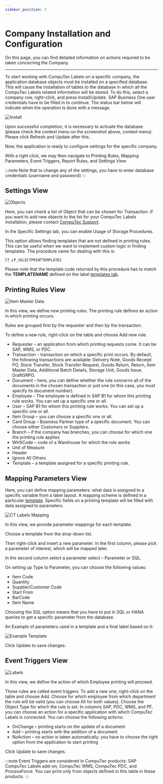 ```yaml
---
sidebar_position: 3
---
```


# Company Installation and Configuration

On this page, you can find detailed information on actions required to be taken concerning the Company.

---

To start working with CompuTec Labels on a specific company, the application database objects must be installed on a specified database. This will cause the installation of tables to the database in which all the CompuTec Labels related information will be stored. To do this, select a company row, right-click, and press Install/Update. SAP Business One user credentials have to be filled in to continue. The status bar below will indicate when the operation is done with a message.

![Install](./media/company-installation-and-configuration/labels-install-db-objects.webp)

Upon successful completion, it is necessary to activate the database (please check the context menu on the screenshot above, context menu). Please click Refresh and Update after this.

Now, the application is ready to configure settings for the specific company.

With a right click, we may then navigate to Printing Rules, Mapping Parameters, Event Triggers, Report Rules, and Settings View.

:::note
    Note that to change any of the settings, you have to enter database credentials (username and password)
:::

## Settings View

![Objects](./media/company-installation-and-configuration/ct-labels-settings.webp)

Here, you can check a list of Object that can be chosen for Transaction. If you want to add new objects to the list for your CompuTec Labels installation, please contact [CompuTec Support](http://support.computec.pl/).

In the Specific Settings tab, you can enable Usage of Storage Procedures.

This option allows finding templates that are not defined in printing rules. This can be useful when we want to implement custom logic in finding templates. The procedure name for dealing with this is:

```text
CT_LP_SELECTPRINTTEMPLATES
```

Please note that the template code returned by this procedure has to match the **TEMPLATENAME** defined on the label [templates tab](./general-configuration.md#printers).

## Printing Rules View

![Item Master Data](./media/company-installation-and-configuration/ct-labels-printing-rules.webp)

In this view, we define new printing rules. The printing rule defines an action in which printing occurs.

Rules are grouped first by the requester and then by the transaction.

To define a new rule, right-click on the table and choose Add new rule.

- Requester – an application from which printing requests come. It can be SAP, WMS, or PDC.
- Transaction – transaction on which a specific print occurs. By default, the following transactions are available: Delivery Note, Goods Receipt PO, Stock Transfer, Stock Transfer Request, Goods Return, Return, Item Master Data, Additional Batch Details, Storage Unit, Goods Issue, DraftGRPO.
- Document – here, you can define whether the rule concerns all of the documents in the chosen transaction or just one (in this case, you must specify its document number).
- Employee – The employee is defined in SAP B1 for whom this printing rule works. You can set up a specific one or all.
- User – SAP B1 for whom this printing rule works. You can set up a specific one or all.
- Item Group – you can choose a specific one or all.
- Card Group – Business Partner type of a specific document. You can choose either Customers or Suppliers.
- Branch – if the company has branches, you can choose for which one the printing rule applies
- WHSCode – code of a Warehouse for which the rule works
- Unit of Measure
- Header
- Ignore All Others
- Template – a template assigned for a specific printing rule.

## Mapping Parameters View

Here, you can define mapping parameters: what data is assigned to a specific variable from a label layout. A mapping scheme is defined in a particular [template](./general-configuration.md#label-templates). Specific fields on a printing template will be filled with data assigned to parameters.

![CT Labels Mapping](./media/company-installation-and-configuration/ct-labels-mapping.webp)

In this view, we provide parameter mappings for each template.

Choose a template from the drop-down list.

Then right-click and insert a new parameter. In the first column, please pick a parameter of interest, which will be mapped later.

In the second column select a parameter select – Parameter or SQL.

On setting up Type to Parameter, you can choose the following values:

- Item Code
- Quantity
- Supplier/Customer Code
- Start From
- BarCode
- Item Name

Choosing the SQL option means that you have to put in SQL or HANA queries to get a specific parameter from the database.

An Example of parameters used in a template and a final label based on it:

![Example Template](./media/company-installation-and-configuration/example-template.webp)

Click Update to save changes.

## Event Triggers View

![Labels](./media/company-installation-and-configuration/ct-labels-triggers.webp)

In this view, we define the action of which Employee printing will proceed.

These rules are called event triggers. To add a new one, right-click on the table and choose Add. Choose for which employee from which department the rule will be valid (you can choose All for both values). Choose the Object Type for which the rule is set. In columns SAP, PDC, WMS, and PF, you can choose an action for a specific application with which CompuTec Labels is connected. You can choose the following actions:

- OnChange – printing starts on the update of a document
- Add – printing starts with the addition of a document
- NoAction – no action is taken automatically; you have to choose the right option from the application to start printing

Click Update to save changes.

:::note
    Event Triggers are considered in CompuTec products: SAP CompuTec Labels add-on, CompuTec WMS, CompuTec PDC, and ProcessForce. You can print only from objects defined in this table in these products.
:::
